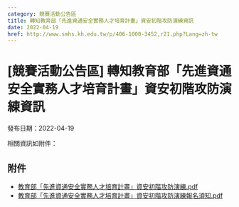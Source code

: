 ```yaml
---
category: 競賽活動公告區
title: 轉知教育部「先進資通安全實務人才培育計畫」資安初階攻防演練資訊
date: 2022-04-19
href: http://www.smhs.kh.edu.tw/p/406-1000-3452,r21.php?Lang=zh-tw
---
```


# [競賽活動公告區] 轉知教育部「先進資通安全實務人才培育計畫」資安初階攻防演練資訊

發布日期：2022-04-19

相關資訊如附件：

## 附件

- [教育部「先進資通安全實務人才培育計畫」資安初階攻防演練.pdf](https://www.smhs.kh.edu.tw/var/file/0/1000/attach/57/pta_3206_1520807_28619.pdf)
- [教育部「先進資通安全實務人才培育計畫」資安初階攻防演練報名須知.pdf](https://www.smhs.kh.edu.tw/var/file/0/1000/attach/57/pta_3207_1224134_28619.pdf)
